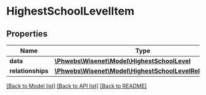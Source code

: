 # HighestSchoolLevelItem

## Properties
Name | Type | Description | Notes
------------ | ------------- | ------------- | -------------
**data** | [**\Phwebs\Wisenet\Model\HighestSchoolLevel**](HighestSchoolLevel.md) |  | [optional] 
**relationships** | [**\Phwebs\Wisenet\Model\HighestSchoolLevelRelationships**](HighestSchoolLevelRelationships.md) |  | [optional] 

[[Back to Model list]](../../README.md#documentation-for-models) [[Back to API list]](../../README.md#documentation-for-api-endpoints) [[Back to README]](../../README.md)

